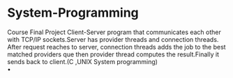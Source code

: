 # System-Programming
Course Final Project
Client-Server program that communicates each other with TCP/IP sockets.Server has provider threads and connection threads. After request reaches to server, connection threads adds the job to the best matched providers que then provider thread computes the result.Finally it sends back to client.(C ,UNIX System programming)  
•
